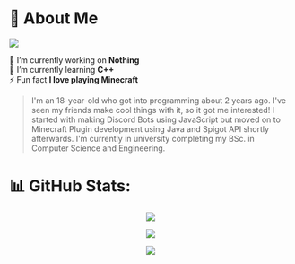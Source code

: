 # 💫 About Me
[![](https://visitcount.itsvg.in/api?id=Emad006&icon=2&color=6)](https://visitcount.itsvg.in)

🔭 I’m currently working on **Nothing**<br>
🌱 I’m currently learning **C++**<br>
⚡ Fun fact **I love playing Minecraft**

> I'm an 18-year-old who got into programming about 2 years ago. I've seen my friends make cool things with it, so it got me interested! I started with making Discord Bots using JavaScript but moved on to Minecraft Plugin development using Java and Spigot API shortly afterwards. I'm currently in university completing my BSc. in Computer Science and Engineering.


# 📊 GitHub Stats:
<p align="center">
  <img src="https://github-readme-stats.vercel.app/api?username=Emad006&theme=nightowl&show_icons=true&hide_border=true&count_private=true"/>
</p>
<p align="center">
  <img src="https://github-readme-streak-stats.herokuapp.com/?user=Emad006&theme=nightowl&hide_border=true"/>
</p>
<p align="center">
  <img src="https://github-readme-stats.vercel.app/api/top-langs/?username=Emad006&theme=nightowl&show_icons=true&hide_border=true&layout=compact"/>
</p>

